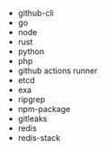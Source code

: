 - github-cli
- go
- node
- rust
- python
- php
- github actions runner
- etcd
- exa
- ripgrep
- npm-package
- gitleaks
- redis
- redis-stack